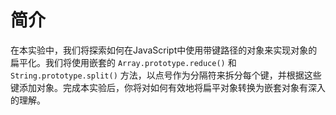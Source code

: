 # 简介

在本实验中，我们将探索如何在JavaScript中使用带键路径的对象来实现对象的扁平化。我们将使用嵌套的 `Array.prototype.reduce()` 和 `String.prototype.split()` 方法，以点号作为分隔符来拆分每个键，并根据这些键添加对象。完成本实验后，你将对如何有效地将扁平对象转换为嵌套对象有深入的理解。
